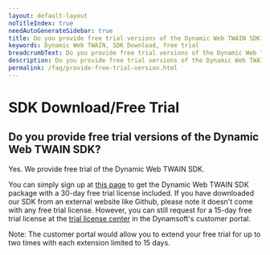 ```yaml
---
layout: default-layout
noTitleIndex: true
needAutoGenerateSidebar: true
title: Do you provide free trial versions of the Dynamic Web TWAIN SDK?
keywords: Dynamic Web TWAIN, SDK Download, free trial
breadcrumbText: Do you provide free trial versions of the Dynamic Web TWAIN SDK?
description: Do you provide free trial versions of the Dynamic Web TWAIN SDK?
permalink: /faq/provide-free-trial-version.html
---
```


# SDK Download/Free Trial

## Do you provide free trial versions of the Dynamic Web TWAIN SDK?

Yes. We provide free trial of the Dynamic Web TWAIN SDK.

You can simply sign up at <a href="https://www.dynamsoft.com/web-twain/downloads/" target="_blank">this page</a> to get the Dynamic Web TWAIN SDK package with a 30-day free trial license included.
If you have downloaded our SDK from an external website like Github, please note it doesn't come with any free trial license. However, you can still request for a 15-day free trial license at the <a href="https://www.dynamsoft.com/customer/license/trialLicense" target="_blank">trial license center</a> in the Dynamsoft's customer portal.

Note: The customer portal would allow you to extend your free trial for up to two times with each extension limited to 15 days.
